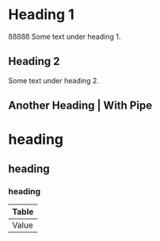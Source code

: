 Heading 1
=========
ßßßßß
Some text under heading 1.

Heading 2
---------

Some text under heading 2.

Another Heading | With Pipe
----------------------------

# heading

## heading

### heading

| Table |
|-------|
| Value |